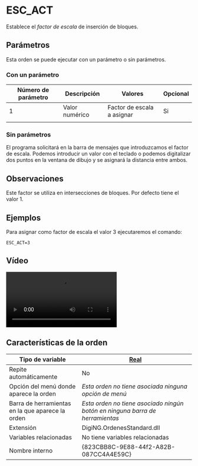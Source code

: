 # ESC_ACT

Establece el _factor de escala_ de inserción de bloques.

## Parámetros

Esta orden se puede ejecutar con un parámetro o sin parámetros.

### Con un parámetro

| Número de parámetro | Descripción    | Valores                    | Opcional |
| ------------------- | -------------- | -------------------------- | -------- |
| 1                   | Valor numérico | Factor de escala a asignar | Si       |
|                     |                |                            |          |

### Sin parámetros

El programa solicitará en la barra de mensajes que introduzcamos el factor de escala. Podemos introducir un valor con el teclado o podemos digitalizar dos puntos en la ventana de dibujo y se asignará la distancia entre ambos.

## Observaciones

Este factor se utiliza en intersecciones de bloques. Por defecto tiene el valor 1.

## Ejemplos

Para asignar como factor de escala el valor 3 ejecutaremos el comando:

```
ESC_ACT=3
```

## Vídeo

![](https://digi21.blob.core.windows.net/videos-ayuda/ESC_ACT.mp4)

## Características de la orden

| Tipo de variable                                 | [Real](../../../ordenes/variables/variables-reales.md)                       |
| ------------------------------------------------ | ---------------------------------------------------------------------------- |
| Repite automáticamente                           | No                                                                           |
| Opción del menú donde aparece la orden           | _Esta orden no tiene asociada ninguna opción de menú_                        |
| Barra de herramientas en la que aparece la orden | _Esta orden no tiene asociado ningún botón en ninguna barra de herramientas_ |
| Extensión                                        | DigiNG.OrdenesStandard.dll                                                   |
| Variables relacionadas                           | No tiene variables relacionadas                                              |
| Nombre interno                                   | {823CBB8C-9E88-44f2-A82B-087CC4A4E59C}                                       |

